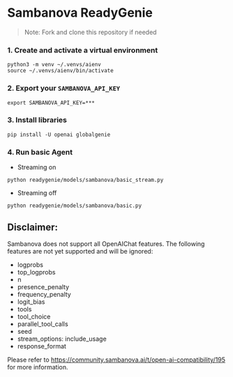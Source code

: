 # Sambanova ReadyGenie

> Note: Fork and clone this repository if needed

### 1. Create and activate a virtual environment

```shell
python3 -m venv ~/.venvs/aienv
source ~/.venvs/aienv/bin/activate
```

### 2. Export your `SAMBANOVA_API_KEY`

```shell
export SAMBANOVA_API_KEY=***
```

### 3. Install libraries

```shell
pip install -U openai globalgenie
```

### 4. Run basic Agent

- Streaming on

```shell
python readygenie/models/sambanova/basic_stream.py
```

- Streaming off

```shell
python readygenie/models/sambanova/basic.py
```
## Disclaimer:

Sambanova does not support all OpenAIChat features. The following features are not yet supported and will be ignored:

- logprobs
- top_logprobs
- n
- presence_penalty
- frequency_penalty
- logit_bias
- tools
- tool_choice
- parallel_tool_calls
- seed
- stream_options: include_usage
- response_format

Please refer to https://community.sambanova.ai/t/open-ai-compatibility/195 for more information.
